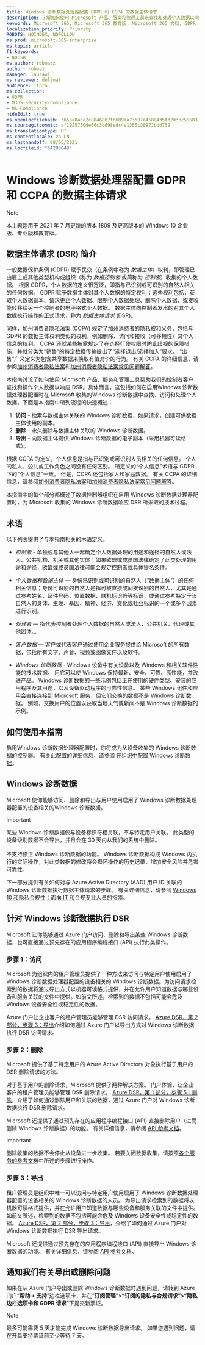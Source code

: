 ```yaml
---
title: Windows 诊断数据处理器配置 GDPR 和 CCPA 的数据主体请求
description: 了解如何使用 Microsoft 产品、服务和管理工具来查找和处理个人数据以响应 DSR。
keywords: Microsoft 365, Microsoft 365 教育版, Microsoft 365 文档, GDPR
localization_priority: Priority
ROBOTS: NOINDEX, NOFOLLOW
ms.prod: microsoft-365-enterprise
ms.topic: article
f1.keywords:
- NOCSH
ms.author: robmazz
author: robmaz
manager: laurawi
ms.reviewer: delinat
audience: itpro
ms.collection:
- GDPR
- M365-security-compliance
- MS-Compliance
hideEdit: true
ms.openlocfilehash: 365aa84ce2c88468b7f6689aa73507e458a435fd2d3bc58583114f37f50537ac
ms.sourcegitcommit: af1925730de60c3b698edc4e1355c38972bdd759
ms.translationtype: HT
ms.contentlocale: zh-CN
ms.lasthandoff: 08/05/2021
ms.locfileid: "54293049"
---
```

# <a name="windows-diagnostic-data-processor-configuration-data-subject-requests-for-the-gdpr-and-ccpa"></a>Windows 诊断数据处理器配置 GDPR 和 CCPA 的数据主体请求

>[!NOTE]
>本主题适用于 2021 年 7 月更新的版本 1809 及更高版本的 Windows 10 企业版、专业版和教育版。

## <a name="introduction-to-data-subject-requests-dsrs"></a>数据主体请求 (DSR) 简介

一般数据保护条例 (GDPR) 赋予民众（在条例中称为 _数据主体_）权利，即管理已由雇主或其他类型机构或组织（称为 _数据控制者_ 或简称为 _控制者_）收集的个人数据。 根据 GDPR，个人数据的定义很宽泛，即指与已识别或可识别的自然人相关的任何数据。 GDPR 赋予数据主体对其个人数据的特定权利；这些权利包括，获取个人数据副本、请求更正个人数据、限制个人数据处理、删除个人数据，或接收能转移给另一个控制者的电子格式个人数据。 数据主体向控制者发出的对其个人数据执行操作的正式请求，称为 _数据主体请求_ (DSR)。

同样，加州消费者隐私法案 (CCPA) 规定了加州消费者的隐私权和义务，包括与 GDPR 的数据主体权利类似的权利，例如删除、访问和接收（可移植性）其个人信息的权利。 CCPA 还就某些披露规定了在选择行使权限时防止歧视的保障措施，并就分类为“销售”的特定数据传输提出了“选择退出/选择加入”要求。 “出售”广义定义为包含共享数据来换取有值对价的行为。 有关 CCPA 的详细信息，请参阅[加州消费者隐私法案](/microsoft-365/compliance/offering-ccpa)和[加州消费者隐私法案常见问题解答](/microsoft-365/compliance/ccpa-faq)。

本指南讨论了如何使用 Microsoft 产品、服务和管理工具帮助我们的控制者客户查找和操作个人数据以响应 DSR。具体而言，这包括如何在启用Windows 诊断数据处理器配置时在 Microsoft 收集的Windows 诊断数据中查找、访问和处理个人数据。下面是本指南中所列流程的快速概述：

1. **访问** - 检索与数据主体关联的 Windows 诊断数据，如果请求，创建可供数据主体使用的副本。
2. **删除** - 永久删除与数据主体关联的 Windows 诊断数据。
3. **导出** - 向数据主体提供 Windows 诊断数据的电子副本（采用机器可读格式）。

根据 CCPA 的定义，个人信息是指与已识别或可识别人员相关的任何信息。 个人的私人、公共或工作角色之间没有任何区别。 所定义的“个人信息”术语与 GDPR 下的“个人信息”一致。 但是，CCPA 还包括家人和家庭数据。 有关 CCPA 的详细信息，请参阅[加州消费者隐私法案](/microsoft-365/compliance/offering-ccpa)和[加州消费者隐私法案常见问题解答](/microsoft-365/compliance/ccpa-faq)。

本指南中的每个部分都概述了数据控制器组织在启用 Windows 诊断数据处理器配置时，为 Microsoft 收集的 Windows 诊断数据响应 DSR 所采取的技术过程。

## <a name="terminology"></a>术语

以下列表提供了与本指南相关的术语定义。

* _控制者_ - 单独或与其他人一起确定个人数据处理的用途和途径的自然人或法人、公共机构、机关或其他实体；如果欧盟或成员国法律确定了此类处理的用途和途径，欧盟或成员国法律可能会规定控制者或具体提名条件。

* _个人数据和数据主体_ — 身份已识别或可识别的自然人（“数据主体”）的任何相关信息；身份可识别的自然人是指可被直接或间接识别的自然人，尤其是通过参考姓名、证件号码、位置数据、联机标识符等标识，或通过参考特定于该自然人的身体、生理、基因、精神、经济、文化或社会标识的一个或多个因素进行识别。

* _处理者_ — 指代表控制者处理个人数据的自然人或法人、公共机关、代理或其他团体。。

* _客户数据_ — 客户或代表客户通过使用企业服务提供给 Microsoft 的所有数据，包括所有文字、声音、视频或图像文件以及软件。 

* _Windows 诊断数据_ - Windows 设备中有关设备以及 Windows 和相关软件性能的技术数据。 用它可以使 Windows 保持最新、安全、可靠、高性能，并改进产品。 Windows 诊断数据的一些示例包括正在使用的硬件类型、安装的应用程序及其用途，以及设备驱动程序的可靠性信息。 某些 Windows 组件和应用会直接连接到 Microsoft 服务，但它们交换的数据不是 Windows 诊断数据。 例如，交换用户的位置以获取当地天气或新闻不是 Windows 诊断数据的示例。

## <a name="how-to-use-this-guide"></a>如何使用本指南

启用Windows 诊断数据处理器配置时，你将成为从设备收集的 Windows 诊断数据的控制器。 有关此配置的详细信息，请参阅 [在组织中配置 Windows 诊断数据](/windows/privacy/configure-windows-diagnostic-data-in-your-organization)。

## <a name="windows-diagnostic-data"></a>Windows 诊断数据

Microsoft 使你能够访问、删除和导出与用户使用启用了 Windows 诊断数据处理器配置的设备相关的Windows 诊断数据。

> [!IMPORTANT]
> 某些 Windows 诊断数据仅与设备标识符相关联，不与特定用户关联。 此类型的设备级别数据不会导出，并且会在 30 天内从我们的系统中删除。<br><br>
> 不支持修正 Windows 诊断数据的功能。 Windows 诊断数据构成 Windows 内执行的实际操作，对此类数据的修改将会损坏操作的历史记录，增加安全风险并危害可靠性。

下一部分提供有关如何对与 Azure Active Directory (AAD) 用户 ID 关联的 Windows 诊断数据执行数据主体请求的步骤。 有关详细信息，请参阅 [Windows 10 和隐私合规性：面向 IT 和合规专业人员的指南](/windows/privacy/windows-10-and-privacy-compliance)。

## <a name="executing-dsrs-against-windows-diagnostic-data"></a>针对 Windows 诊断数据执行 DSR

Microsoft 让你能够通过 Azure 门户访问、删除和导出某些 Windows 诊断数据，也可直接通过预先存在的应用程序编程接口 (API) 执行此类操作。

### <a name="step-1-access"></a>步骤 1：访问

Microsoft 为组织内的租户管理员提供了一种方法来访问与特定用户使用启用了 Windows 诊断数据处理器配置的设备相关的 Windows 诊断数据。为访问请求检索到的数据将通过导出方式以机器可读格式提供，并在允许用户知道数据与哪些设备和服务关联的文件中提供。如前文所述，检索到的数据不包括可能会危及 Windows 设备安全性或稳定性的数据。

Azure 门户让企业客户的租户管理员能够管理 DSR 访问请求。 [Azure DSR，第 2 部分，步骤 3：导出](/microsoft-365/compliance/gdpr-dsr-azure#step-3-export)介绍如何通过 Azure 门户以导出方式对 Windows 诊断数据执行 DSR 访问请求。

### <a name="step-2-delete"></a>步骤 2：删除

Microsoft 提供了基于特定用户的 Azure Active Directory 对象执行基于用户的 DSR 删除请求的方法。

对于基于用户的删除请求，Microsoft 提供了两种解决方案。  门户体验，让企业客户的租户管理员能够管理 DSR 删除请求。 [Azure DSR，第 1 部分，步骤 5：删除](/microsoft-365/compliance/gdpr-dsr-azure#step-5-delete)，介绍了如何通过删除用户和关联的数据，通过 Azure 门户对 Windows 诊断数据执行 DSR 删除请求。

Microsoft 还提供了通过预先存在的应用程序编程接口 (API) 直接删除用户（进而删除 Windows 诊断数据）的功能。 有关详细信息，请参阅 [API 参考文档](/graph/api/directory-deleteditems-delete)。

>[!IMPORTANT]
>删除收集的数据不会停止从设备进一步收集。 若要关闭数据收集，请按照[各个服务的参考文档](/windows/privacy/configure-windows-diagnostic-data-in-your-organization#enterprise-management)中所述的步骤进行操作。

### <a name="step-3-export"></a>步骤 3：导出

租户管理员是组织中唯一可以访问与特定用户使用启用了 Windows 诊断数据处理器配置的设备相关的 Windows 诊断数据的人员。 为导出请求检索到的数据将以机器可读格式提供，并在允许用户知道数据与哪些设备和服务关联的文件中提供。 如前文所述，检索到的数据不包括可能会危及 Windows 设备安全性或稳定性的数据。 [Azure DSR，第 2 部分，步骤 3：导出](/microsoft-365/compliance/gdpr-dsr-azure#step-3-export)，介绍了如何通过 Azure 门户对 Windows 诊断数据执行 DSR 导出请求。

Microsoft 还提供通过预先存在的应用程序编程接口 (API) 直接导出 Windows 诊断数据的功能。 有关详细信息，请参阅 [API 参考文档](/graph/api/user-exportpersonaldata)。

## <a name="notify-us-about-exporting-or-deleting-issues"></a>通知我们有关导出或删除问题

如果在从 Azure 门户导出或删除 Windows 诊断数据时遇到问题，请转到 Azure 门户“**帮助 + 支持**”边栏选项卡，并在“**订阅管理”>“订阅的隐私与合规请求”>“隐私边栏选项卡和 GDPR 请求**”下提交新票证。

>[!NOTE]
>最多可能需要 5 天才能完成 Windows 诊断数据导出请求。 如果您遇到问题，请在开具支持票证前至少等待 7 天。

